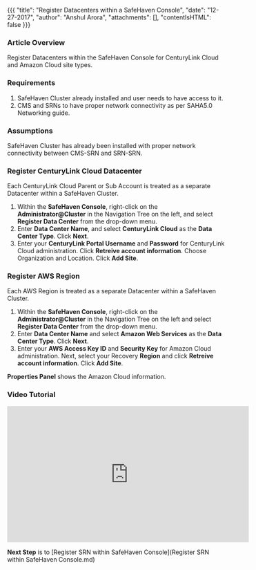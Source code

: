 {{{
  "title": "Register Datacenters within a SafeHaven Console",
  "date": "12-27-2017",
  "author": "Anshul Arora",
  "attachments": [],
  "contentIsHTML": false
}}}

### Article Overview
Register Datacenters within the SafeHaven Console for CenturyLink Cloud and Amazon Cloud site types.

### Requirements
1. SafeHaven Cluster already installed and user needs to have access to it.
2. CMS and SRNs to have proper network connectivity as per SAHA5.0 Networking guide.

### Assumptions
SafeHaven Cluster has already been installed with proper network connectivity between CMS-SRN and SRN-SRN.

### Register CenturyLink Cloud Datacenter
Each CenturyLink Cloud Parent or Sub Account is treated as a separate Datacenter within a SafeHaven Cluster.

1. Within the **SafeHaven Console**, right-click on the **Administrator@Cluster** in the Navigation Tree on the left, and select **Register Data Center** from the drop-down menu.
2. Enter **Data Center Name**, and select **CenturyLink Cloud** as the **Data Center Type**. Click **Next**.
3. Enter your **CenturyLink Portal Username** and **Password** for CenturyLink Cloud administration. Click **Retreive account information**. Choose Organization and Location. Click **Add Site**.


### Register AWS Region
Each AWS Region is treated as a separate Datacenter within a SafeHaven Cluster.

1. Within the **SafeHaven Console**, right-click on the **Administrator@Cluster** in the Navigation Tree on the left and select **Register Data Center** from the drop-down menu.
2. Enter **Data Center Name** and select **Amazon Web Services** as the **Data Center Type**. Click **Next**.
3. Enter your **AWS Access Key ID** and **Security Key** for Amazon Cloud administration. Next, select your Recovery  **Region** and click **Retreive account information**. Click **Add Site**.


**Properties Panel** shows the Amazon Cloud information.

### Video Tutorial
<p>
<iframe width="560" height="315" src="https://www.youtube.com/embed/3GLZj9FoFBg" frameborder="0" gesture="media" allow="encrypted-media" allowfullscreen></iframe>
</p>

**Next Step** is to [Register SRN within SafeHaven Console](Register SRN within SafeHaven Console.md)
